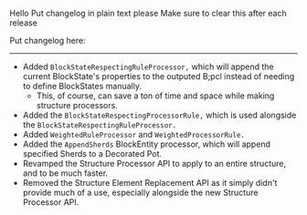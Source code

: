 Hello
Put changelog in plain text please
Make sure to clear this after each release

Put changelog here:

-----------------
- Added `BlockStateRespectingRuleProcessor,` which will append the current BlockState's properties to the outputed B;pcl instead of needing to define BlockStates manually.
  - This, of course, can save a ton of time and space while making structure processors.
- Added the `BlockStateRespectingProcessorRule,` which is used alongside the `BlockStateRespectingRuleProcessor.`
- Added `WeightedRuleProcessor` and `WeightedProcessorRule.`
- Added the `AppendSherds` BlockEntity processor, which will append specified Sherds to a Decorated Pot.
- Revamped the Structure Processor API to apply to an entire structure, and to be much faster.
- Removed the Structure Element Replacement API as it simply didn't provide much of a use, especially alongside the new Structure Processor API.

